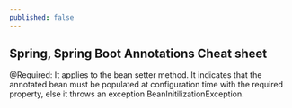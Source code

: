 ```yaml
---
published: false
---
```

## Spring, Spring Boot Annotations Cheat sheet

@Required: It applies to the bean setter method. It indicates that the annotated bean must be populated at configuration time with the required property, else it throws an exception BeanInitilizationException.

